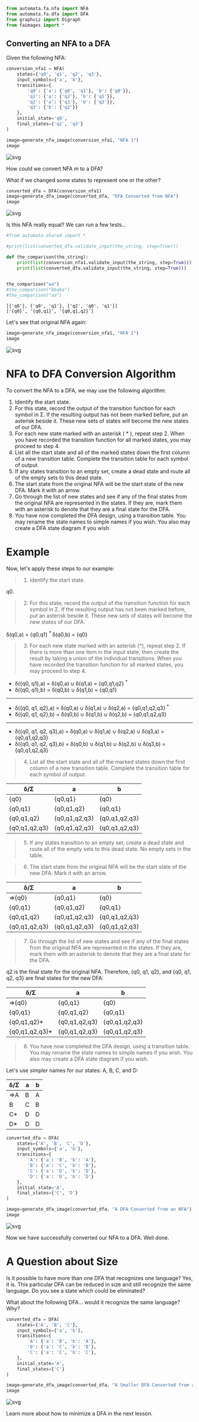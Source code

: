 

```python
from automata.fa.nfa import NFA
from automata.fa.dfa import DFA
from graphviz import Digraph
from faimages import *
```

## Converting an NFA to a DFA

Given the following NFA:


```python
conversion_nfa1 = NFA(
    states={'q0', 'q1', 'q2', 'q3'},
    input_symbols={'a', 'b'},
    transitions={
        'q0': {'a': {'q0', 'q1'}, 'b': {'q0'}},
        'q1': {'a': {'q2'}, 'b': {'q1'}},
        'q2': {'a': {'q3'}, 'b': {'q3'}},
        'q3': {'b': {'q2'}}
    },
    initial_state='q0',
    final_states={'q2', 'q3'}
)

image=generate_nfa_image(conversion_nfa1, "NFA 1")
image
```




![svg](output_2_0.svg)



How could we convert NFA _m_ to a DFA?

What if we changed some states to represent one or the other?


```python
converted_dfa = DFA(conversion_nfa1)
image=generate_dfa_image(converted_dfa, "DFA Converted from NFA")
image
```




![svg](output_4_0.svg)



Is this NFA really equal?  We can run a few tests...


```python
#from automata.shared import *

#print(list(converted_dfa.validate_input(the_string, step=True)))

def the_comparison(the_string):    
    print(list(conversion_nfa1.validate_input(the_string, step=True)))
    print(list(converted_dfa.validate_input(the_string, step=True)))
    

the_comparison("aa")
#the_comparison("bbaba")
#the_comparison("aa")


```

    [{'q0'}, {'q0', 'q1'}, {'q2', 'q0', 'q1'}]
    ['{q0}', '{q0,q1}', '{q0,q1,q2}']


Let's see that original NFA again:


```python
image=generate_nfa_image(conversion_nfa1, "NFA 1")
image
```




![svg](output_8_0.svg)



# NFA to DFA Conversion Algorithm

To convert the NFA to a DFA, we may use the following algorithm:

1. Identify the start state.
2. For this state, record the output of the transition function for each symbol in Σ.  If the resulting output has not been marked before, put an asterisk beside it.  These new sets of states will become the new states of our DFA.
3. For each new state marked with an asterisk ( * ), repeat step 2.  When you have recorded the transition function for all marked states, you may proceed to step 4.
4. List all the start state and all of the marked states down the first column of a new transition table.  Complete the transition table for each symbol of output.
5. If any states transition to an empty set, create a dead state and route all of the empty sets to this dead state.
6. The start state from the original NFA will be the start state of the new DFA.  Mark it with an arrow.
7. Go through the list of new states and see if any of the final states from the original NFA are represented in the states.  If they are, mark them with an asterisk to denote that they are a final state for the DFA.
8. You have now completed the DFA design, using a transition table.  You may rename the state names to simple names if you wish. You also may create a DFA state diagram if you wish.

# Example

Now, let's apply these steps to our example:

>1. Identify the start state.

q0.

>2. For this state, record the output of the transition function for each symbol in Σ.  If the resulting output has not been marked before, put an asterisk beside it.  These new sets of states will become the new states of our DFA.

δ(q0,a) = {q0,q1} <sup> * </sup>
δ(q0,b) = {q0}

>3. For each new state marked with an asterisk (*), repeat step 2.  If there is more than one item in the input state, then create the result by taking a union of the individual transitions.  When you have recorded the transition function for all marked states, you may proceed to step 4.


* δ({q0, q1},a) = δ(q0,a) ∪ δ(q1,a) = {q0,q1,q2} <sup> * </sup>
* δ({q0, q1},b) = δ(q0,b) ∪ δ(q1,b) = {q0,q1}

---

* δ({q0, q1, q2},a) = δ(q0,a) ∪ δ(q1,a) ∪ δ(q2,a) =  {q0,q1,q2,q3} <sup> * </sup>
* δ({q0, q1, q2},b) = δ(q0,b) ∪ δ(q1,b) ∪ δ(q2,b) = {q0,q1,q2,q3}

---

* δ({q0, q1, q2, q3},a) = δ(q0,a) ∪ δ(q1,a) ∪ δ(q2,a) ∪ δ(q3,a) =  {q0,q1,q2,q3}
* δ({q0, q1, q2, q3},b) = δ(q0,b) ∪ δ(q1,b) ∪ δ(q2,b) ∪ δ(q3,b) = {q0,q1,q2,q3}

> 4. List all the start state and all of the marked states down the first column of a new transition table.  Complete the transition table for each symbol of output.

| δ/Σ           | a             | b             |
|---------------|---------------|---------------|
| {q0}          | {q0,q1}       | {q0}          |
| {q0,q1}       | {q0,q1,q2}    | {q0,q1}       |
| {q0,q1,q2}    | {q0,q1,q2,q3} | {q0,q1,q2,q3} |
| {q0,q1,q2,q3} | {q0,q1,q2,q3} | {q0,q1,q2,q3} |

>5. If any states transition to an empty set, create a dead state and route all of the empty sets to this dead state.
No empty sets in the table.

>6. The start state from the original NFA will be the start state of the new DFA.  Mark it with an arrow.

| δ/Σ           | a             | b             |
|---------------|---------------|---------------|
| ⇒{q0}         | {q0,q1}       | {q0}          |
| {q0,q1}       | {q0,q1,q2}    | {q0,q1}       |
| {q0,q1,q2}    | {q0,q1,q2,q3} | {q0,q1,q2,q3} |
| {q0,q1,q2,q3} | {q0,q1,q2,q3} | {q0,q1,q2,q3} |

>7. Go through the list of new states and see if any of the final states from the original NFA are represented in the states.  If they are, mark them with an asterisk to denote that they are a final state for the DFA.

q2 is the final state for the original NFA.  Therefore, {q0, q1, q2}, and {q0, q1, q2, q3} are final states for the new DFA:

| δ/Σ            | a             | b             |
|----------------|---------------|---------------|
| ⇒{q0}          | {q0,q1}       | {q0}          |
| {q0,q1}        | {q0,q1,q2}    | {q0,q1}       |
| {q0,q1,q2}*    | {q0,q1,q2,q3} | {q0,q1,q2,q3} |
| {q0,q1,q2,q3}* | {q0,q1,q2,q3} | {q0,q1,q2,q3} |

>8. You have now completed the DFA design, using a transition table.  You may rename the state names to simple names if you wish. You also may create a DFA state diagram if you wish.

Let's use simpler names for our states: A, B, C, and D:

| δ/Σ | a | b |
|-----|---|---|
| ⇒A  | B | A |
| B   | C | B |
| C*  | D | D |
| D*  | D | D |



```python
converted_dfa = DFA(
    states={'A', 'B', 'C', 'D'},
    input_symbols={'a', 'b'},
    transitions={
        'A': {'a': 'B', 'b': 'A'},
        'B': {'a': 'C', 'b': 'B'},
        'C': {'a': 'D', 'b': 'D'},
        'D': {'a': 'D', 'b': 'D'}
    },
    initial_state='A',
    final_states={'C', 'D'}
)

image=generate_dfa_image(converted_dfa, "A DFA Converted from an NFA")
image
```




![svg](output_10_0.svg)



Now we have successfully converted our NFA to a DFA.  Well done.

# A Question about Size
Is it possible to have more than one DFA that recognizes one language?  Yes, it is.  This particular DFA can be reduced in size and still recognize the same language.  Do you see a state which could be eliminated?

What about the following DFA... would it recognize the same language?  Why?


```python
converted_dfa = DFA(
    states={'A', 'B', 'C'},
    input_symbols={'a', 'b'},
    transitions={
        'A': {'a': 'B', 'b': 'A'},
        'B': {'a': 'C', 'b': 'B'},
        'C': {'a': 'C', 'b': 'C'},
    },
    initial_state='A',
    final_states={'C'}
)

image=generate_dfa_image(converted_dfa, "A Smaller DFA Converted from an NFA")
image
```




![svg](output_12_0.svg)



Learn more about how to minimize a DFA in the next lesson.

